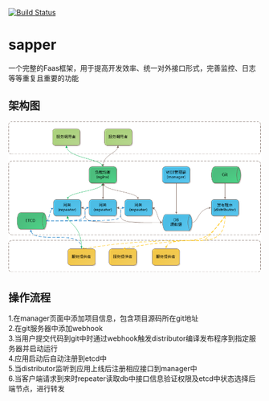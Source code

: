 [![Build Status](https://travis-ci.org/dearcode/sapper.svg?branch=master)](https://travis-ci.org/dearcode/sapper)  

# sapper
一个完整的Faas框架，用于提高开发效率、统一对外接口形式，完善监控、日志等等重复且重要的功能  

## 架构图  
![Sapper](/docs/sapper.png?raw=true "sapper")  

## 操作流程  
1.在manager页面中添加项目信息，包含项目源码所在git地址  
2.在git服务器中添加webhook  
3.当用户提交代码到git中时通过webhook触发distributor编译发布程序到指定服务器并启动运行  
4.应用启动后自动注册到etcd中  
5.当distributor监听到应用上线后注册相应接口到manager中  
6.当客户端请求到来时repeater读取db中接口信息验证权限及etcd中状态选择后端节点，进行转发  

